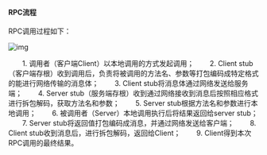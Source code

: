 #### RPC流程

RPC调用过程如下：

![img](https://img2018.cnblogs.com/blog/739231/201901/739231-20190113163552755-1990586909.png)

 

　　1. 调用者（客户端Client）以本地调用的方式发起调用；
　　2. Client stub（客户端存根）收到调用后，负责将被调用的方法名、参数等打包编码成特定格式的能进行网络传输的消息体；
　　3. Client stub将消息体通过网络发送给服务端；
　　4. Server stub（服务端存根）收到通过网络接收到消息后按照相应格式进行拆包解码，获取方法名和参数；
　　5. Server stub根据方法名和参数进行本地调用；
　　6. 被调用者（Server）本地调用执行后将结果返回给server stub；
　　7. Server stub将返回值打包编码成消息，并通过网络发送给客户端；
　　8. Client stub收到消息后，进行拆包解码，返回给Client；
　　9. Client得到本次RPC调用的最终结果。





